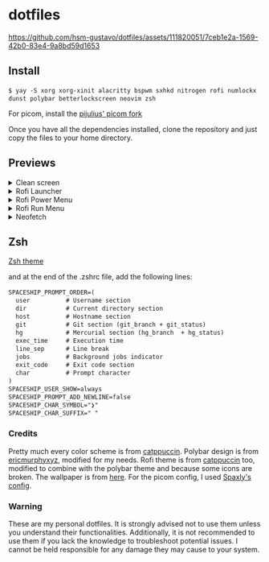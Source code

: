 # dotfiles


https://github.com/hsm-gustavo/dotfiles/assets/111820051/7ceb1e2a-1569-42b0-83e4-9a8bd59d1653


## Install
```
$ yay -S xorg xorg-xinit alacritty bspwm sxhkd nitrogen rofi numlockx dunst polybar betterlockscreen neovim zsh
```

For picom, install the [pijulius' picom fork](https://github.com/pijulius/picom)

Once you have all the dependencies installed, clone the repository and just copy the files to your home directory.

## Previews
<details>
<summary>Clean screen</summary>
<img src="./imgs/desktop.png"/>
</details>

<details>
<summary>Rofi Launcher</summary>
<img src="./imgs/menu.png"/>
</details>

<details>
<summary>Rofi Power Menu</summary>
<img src="./imgs/powermenu.png"/>
</details>

<details>
<summary>Rofi Run Menu</summary>
<img src="./imgs/runmenu.png"/>
</details>

<details>
<summary>Neofetch</summary>
<img src="./imgs/neofetch.png"/>
</details>

## Zsh

[Zsh theme](https://github.com/spaceship-prompt/spaceship-prompt)

and at the end of the .zshrc file, add the following lines:

```
SPACESHIP_PROMPT_ORDER=(
  user          # Username section
  dir           # Current directory section
  host          # Hostname section
  git           # Git section (git_branch + git_status)
  hg            # Mercurial section (hg_branch  + hg_status)
  exec_time     # Execution time
  line_sep      # Line break
  jobs          # Background jobs indicator
  exit_code     # Exit code section
  char          # Prompt character
)
SPACESHIP_USER_SHOW=always
SPACESHIP_PROMPT_ADD_NEWLINE=false
SPACESHIP_CHAR_SYMBOL="❯"
SPACESHIP_CHAR_SUFFIX=" "
```

### Credits
Pretty much every color scheme is from [catppuccin](https://github.com/catppuccin). Polybar design is from [ericmurphyxyz](https://github.com/ericmurphyxyz/dotfiles), modified for my needs. Rofi theme is from [catppuccin](https://github.com/catppuccin/rofi/tree/main/deathemonic) too, modified to combine with the polybar theme and because some icons are broken. The wallpaper is from [here](https://www.reddit.com/r/wallpaper/comments/crmlwi/you_look_lonely_1920_x_1080/). For the picom config, I used [Spaxly's config](https://github.com/Spaxly/dotfiles/tree/main).

### Warning
These are my personal dotfiles. It is strongly advised not to use them unless you understand their functionalities. Additionally, it is not recommended to use them if you lack the knowledge to troubleshoot potential issues. I cannot be held responsible for any damage they may cause to your system.

